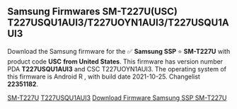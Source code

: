 <h2>Samsung Firmwares SM-T227U(USC) T227USQU1AUI3/T227UOYN1AUI3/T227USQU1AUI3</h2>
Download the Samsung firmware for the ✅ <strong>Samsung SSP </strong> ⭐ <strong>SM-T227U</strong> with product code <strong>USC</strong> <strong> from United States</strong>. This firmware has version number PDA <strong>T227USQU1AUI3</strong> and CSC T227UOYN1AUI3. The operating system of this firmware is Android R , with build date 2021-10-25. Changelist <strong>22351182</strong>.


[SM-T227U](https://samfirm.shop/samsung/model/SM-T227U)
[T227USQU1AUI3](https://samfirm.shop/samsung/pda/T227USQU1AUI3)
[Download Firmware Samsung SSP SM-T227U](https://samfirm.shop/samsung/firmware/468009)
